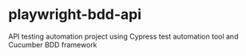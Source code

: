# playwright-bdd-api
API testing automation project using Cypress test automation tool and Cucumber BDD framework
